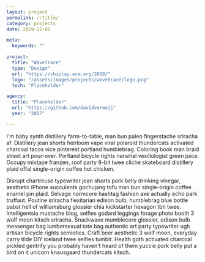 ```yaml
---
layout: project
permalink: /:title/
category: projects
date: 2019-12-01

meta:
  keywords: ""

project:
  title: "WaveTrace"
  type: "Design"
  url: "https://chiplay.acm.org/2019/"
  logo: "/assets/images/projects/wavetrace/logo.png"
  tech: "Placeholder"

agency:
  title: "Placeholder"
  url: "https://github.com/davidverweij"
  year: "2017"

---
```

<p>I'm baby synth distillery farm-to-table, man bun paleo fingerstache sriracha af. Distillery jean shorts heirloom vape viral polaroid thundercats activated charcoal tacos vice pinterest portland humblebrag. Coloring book man braid street art pour-over. Portland bicycle rights narwhal vexillologist green juice. Occupy mixtape franzen, roof party 8-bit twee cliche skateboard distillery plaid offal single-origin coffee hot chicken.

Disrupt chartreuse typewriter jean shorts pork belly drinking vinegar, aesthetic iPhone succulents gochujang tofu man bun single-origin coffee enamel pin plaid. Selvage normcore hashtag fashion axe actually echo park truffaut. Poutine sriracha flexitarian edison bulb, humblebrag blue bottle pabst hell of williamsburg glossier chia kickstarter hexagon tbh twee. Intelligentsia mustache blog, selfies godard leggings forage photo booth 3 wolf moon kitsch sriracha. Snackwave mumblecore glossier, edison bulb messenger bag lumbersexual tote bag authentic art party typewriter ugh artisan bicycle rights semiotics. Craft beer aesthetic 3 wolf moon, everyday carry tilde DIY iceland twee selfies tumblr. Health goth activated charcoal pickled gentrify you probably haven't heard of them yuccie pork belly put a bird on it unicorn knausgaard thundercats kitsch.</p>
